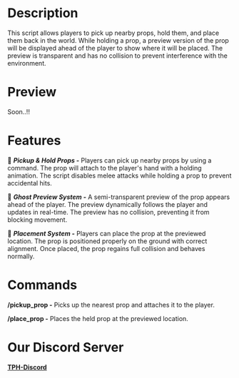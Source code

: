 # Description 
This script allows players to pick up nearby props, hold them, and place them back in the world. While holding a prop, a preview version of the prop will be displayed ahead of the player to show where it will be placed. The preview is transparent and has no collision to prevent interference with the environment.

# Preview
Soon..!!

# Features  

🔹 **_Pickup & Hold Props -_**
Players can pick up nearby props by using a command.
The prop will attach to the player's hand with a holding animation.
The script disables melee attacks while holding a prop to prevent accidental hits.

🔹 **_Ghost Preview System -_**
A semi-transparent preview of the prop appears ahead of the player.
The preview dynamically follows the player and updates in real-time.
The preview has no collision, preventing it from blocking movement.

🔹 **_Placement System -_**
Players can place the prop at the previewed location.
The prop is positioned properly on the ground with correct alignment.
Once placed, the prop regains full collision and behaves normally.

# Commands 

**/pickup_prop -**	Picks up the nearest prop and attaches it to the player.

**/place_prop -**	Places the held prop at the previewed location.

# Our Discord Server 
 **[TPH-Discord](https://discord.gg/vgravmPGy5)**

